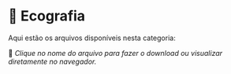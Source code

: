 # 📂 Ecografia

Aqui estão os arquivos disponíveis nesta categoria:


📌 *Clique no nome do arquivo para fazer o download ou visualizar diretamente no navegador.*

